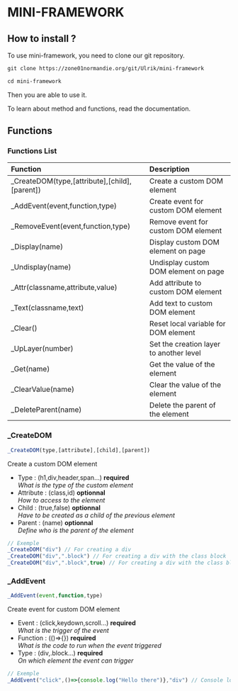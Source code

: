 # MINI-FRAMEWORK

## How to install ?

To use mini-framework, you need to clone our git repository.

```txt
git clone https://zone01normandie.org/git/Ulrik/mini-framework

cd mini-framework
```

Then you are able to use it.

To learn about method and functions, read the documentation.

## Functions

### Functions List

| Function                               | Description                          |
| :--------                              | :-------                             |
|_CreateDOM(type,[attribute],[child],[parent])|Create a custom DOM element| 
|_AddEvent(event,function,type)|Create event for custom DOM element|
|_RemoveEvent(event,function,type)|Remove event for custom DOM element|
|_Display(name)|Display custom DOM element on page|
|_Undisplay(name)|Undisplay custom DOM element on page|
|_Attr(classname,attribute,value)|Add attribute to custom DOM element|
|_Text(classname,text)|Add text to custom DOM element|
|_Clear()|Reset local variable for DOM element| 
|_UpLayer(number)|Set the creation layer to another level|
|_Get(name)|Get the value of the element|
|_ClearValue(name)|Clear the value of the element|
|_DeleteParent(name)|Delete the parent of the element|


### _CreateDOM
```js
_CreateDOM(type,[attribute],[child],[parent])
```
Create a custom DOM element
* Type : (h1,div,header,span...) **required**<br />
*What is the type of the custom element*
* Attribute : (class,id) **optionnal**<br />
*How to access to the element*
* Child : (true,false) **optionnal**<br />
*Have to be created as a child of the previous element*
* Parent : (name) **optionnal**<br />
*Define who is the parent of the element*
```js
// Exemple
_CreateDOM("div") // For creating a div
_CreateDOM("div",".block") // For creating a div with the class block
_CreateDOM("div",".block",true) // For creating a div with the class block and is a child of previous element
```
### _AddEvent
```js
_AddEvent(event,function,type)
```
Create event for custom DOM element
* Event : (click,keydown,scroll...) **required**<br />
*What is the trigger of the event*
* Function : (()=>{}) **required** <br />
*What is the code to run when the event triggered*
* Type : (div,.block...) **required**<br />
*On which element the event can trigger*
```js
// Exemple
_AddEvent("click",()=>{console.log("Hello there")},"div") // Console log hello there when a user click on div
```